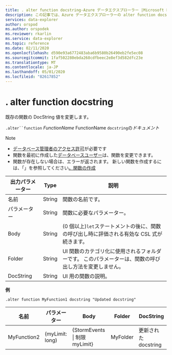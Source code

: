 ```yaml
---
title: . alter function docstring-Azure データエクスプローラー |Microsoft Docs
description: この記事では、Azure データエクスプローラーの alter function docstring について説明します。
services: data-explorer
author: orspod
ms.author: orspodek
ms.reviewer: rkarlin
ms.service: data-explorer
ms.topic: reference
ms.date: 02/11/2020
ms.openlocfilehash: d590e93a6772483aba6b9580b26490eb2fe5ec08
ms.sourcegitcommit: 1faf502280ebda268cdfbeec2e8ef3d582dfc23e
ms.translationtype: MT
ms.contentlocale: ja-JP
ms.lasthandoff: 05/01/2020
ms.locfileid: "82617852"
---
```

# <a name="alter-function-docstring"></a>. alter function docstring

既存の関数の DocString 値を変更します。

`.alter``function` *FunctionName* FunctionName `docstring`の*ドキュメント*

> [!NOTE]
> * [データベース管理者のアクセス許可](../management/access-control/role-based-authorization.md)が必要です
> * 関数を最初に作成した[データベースユーザー](../management/access-control/role-based-authorization.md)は、関数を変更できます。 
> * 関数が存在しない場合は、エラーが返されます。 新しい関数を作成するには、「」を参照してください[。関数の作成](create-function.md)

|出力パラメーター |Type |説明
|---|---|--- 
|名前  |String |関数の名前です。 
|パラメーター  |String |関数に必要なパラメーター。
|Body  |String |(0 個以上)`let`ステートメントの後に、関数の呼び出し時に評価される有効な CSL 式が続きます。
|Folder|String|UI 関数のカテゴリ化に使用されるフォルダーです。 このパラメーターは、関数の呼び出し方法を変更しません。
|DocString|String|UI 用の関数の説明。

**例** 

```kusto
.alter function MyFunction1 docstring "Updated docstring"
```
    
|名前 |パラメーター |Body|Folder|DocString
|---|---|---|---|---
|MyFunction2 |(myLimit: long)| {StormEvents &#124; 制限 myLimit}|MyFolder|更新された docstring|